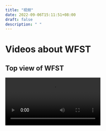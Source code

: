 ```yaml
---
title: "视频"
date: 2022-09-06T15:11:51+08:00
draft: false
description: " "
---
```




# Videos about WFST

## Top view of WFST
<video controls>
    <source src="/videos/264_1676272748.mp4">
</video>